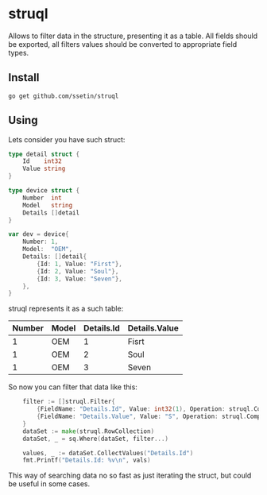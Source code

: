 struql
=============================================
Allows to filter data in the structure, presenting it as a table.
All fields should be exported, all filters values should be converted to appropriate field types.

Install
-------
```
go get github.com/ssetin/struql
```

Using
-----
Lets consider you have such struct:

```go
type detail struct {
	Id    int32
	Value string
}

type device struct {
	Number  int
	Model   string
	Details []detail
}

var dev = device{
	Number: 1,
	Model:  "OEM",
	Details: []detail{
		{Id: 1, Value: "First"},
		{Id: 2, Value: "Soul"},
		{Id: 3, Value: "Seven"},
	},
}
```
struql represents it as a such table:

| Number | Model | Details.Id | Details.Value |
|--------|-------|------------|---------------|
| 1      | OEM   | 1          | Fisrt         |
| 1      | OEM   | 2          | Soul          |
| 1      | OEM   | 3          | Seven         |

So now you can filter that data like this:
```go
	filter := []struql.Filter{
		{FieldName: "Details.Id", Value: int32(1), Operation: struql.ComparsionGreater},
		{FieldName: "Details.Value", Value: "S", Operation: struql.ComparsionBeginWith},
	}
	dataSet := make(struql.RowCollection)
	dataSet, _ = sq.Where(dataSet, filter...)

	values, _ := dataSet.CollectValues("Details.Id")
	fmt.Printf("Details.Id: %v\n", vals)
```
This way of searching data no so fast as just iterating the struct, but could be useful in some cases.